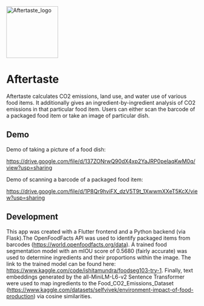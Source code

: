 <img width="136" alt="Aftertaste_logo" src="https://github.com/user-attachments/assets/4c7f9157-6613-445d-afe6-32000e2882a1" />


# Aftertaste

Aftertaste calculates CO2 emissions, land use, and water use of various food items. It additionally gives an ingredient-by-ingredient analysis of CO2 emissions in that particular food item. Users can either scan the barcode of a packaged food item or take an image of particular dish.

## Demo

Demo of taking a picture of a food dish:

https://drive.google.com/file/d/137ZONrwQ90dX4xp2YaJRP0pelaqKwM0q/view?usp=sharing


Demo of scanning a barcode of a packaged food item:

https://drive.google.com/file/d/1P8Qr9hviFX_dzV5T9t_1XwwmXXeT5KcX/view?usp=sharing


## Development

This app was created with a Flutter frontend and a Python backend (via Flask).The OpenFoodFacts API was used to identify packaged items from barcodes (https://world.openfoodfacts.org/data). A trained food segmentation model with an mIOU score of 0.5680 (fairly accurate) was used to determine ingredients and their proportions within the image. The link to the trained model can be found here: https://www.kaggle.com/code/ishitamundra/foodseg103-try-1. Finally, text embeddings generated by the all-MiniLM-L6-v2 Sentence Transformer were used to map ingredients to the Food_CO2_Emissions_Dataset (https://www.kaggle.com/datasets/selfvivek/environment-impact-of-food-production) via cosine similarities. 
